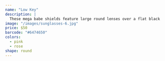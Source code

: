 ```yaml
---
name: "Low Key"
description: |
  These mega babe shields feature large round lenses over a flat black shield frame with a strong plastic brow bar.
image: "/images/sunglasses-6.jpg"
price: $50
barcode: "#6474650"
colors:
  - pink
  - rose
shape: round
---
```

